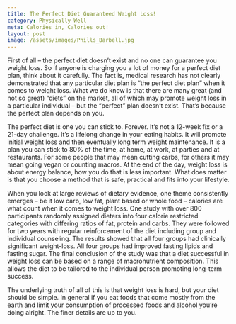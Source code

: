 ```yaml
---
title: The Perfect Diet Guaranteed Weight Loss!
category: Physically Well
meta: Calories in, Calories out!
layout: post
image: /assets/images/Phills_Barbell.jpg
---
```


First of all – the perfect diet doesn’t exist and no one can guarantee you weight loss.  So if anyone is charging you a lot of money for a perfect diet plan, think about it carefully. The fact is, medical research has not clearly demonstrated that any particular diet plan is “the perfect diet plan” when it comes to weight loss. What we do know is that there are many great  (and not so great) “diets” on the market, all of which may promote weight loss in a particular individual – but the “perfect” plan doesn’t exist. That’s because the perfect plan depends on you. 

The perfect diet is one you can stick to. Forever. It’s not a 12-week fix or a 21-day challenge. It’s a lifelong change in your eating habits. It will promote initial weight loss and then eventually long term weight maintenance. It is a plan you can stick to 80% of the time, at home, at work, at parties and at restaurants. For some people that may mean cutting carbs, for others it may mean going vegan or counting macros. At the end of the day, weight loss is about energy balance, how you do that is less important. What does matter is that you choose a method that is safe, practical and fits into your lifestyle. 

When you look at large reviews of dietary evidence, one theme consistently emerges – be it low carb, low fat, plant based or whole food – calories are what count when it comes to weight loss. One study with over 800 participants randomly assigned dieters into four calorie restricted categories with differing ratios of fat, protein and carbs. They were followed for two years with regular reinforcement of the diet including group and individual counseling. The results showed that all four groups had clinically significant weight-loss. All four groups had improved fasting lipids and fasting sugar. The final conclusion of the study was that a diet successful in weight loss can be based on a range of macronutrient composition. This allows the diet to be tailored to the individual person promoting long-term success.  

The underlying truth of all of this is that weight loss is hard, but your diet should be simple. In general if you eat foods that come mostly from the earth and limit your consumption of processed foods and alcohol you’re doing alright. The finer details are up to you.
